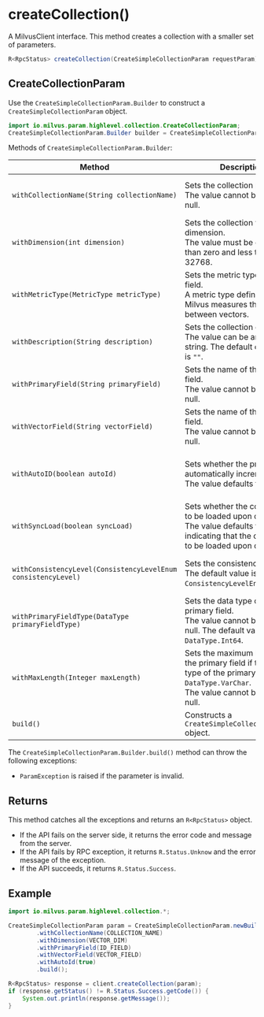 # createCollection()

A MilvusClient interface. This method creates a collection with a smaller set of parameters.

```Java
R<RpcStatus> createCollection(CreateSimpleCollectionParam requestParam);
```

## CreateCollectionParam

Use the `CreateSimpleCollectionParam.Builder` to construct a `CreateSimpleCollectionParam` object.

```Java
import io.milvus.param.highlevel.collection.CreateCollectionParam;
CreateSimpleCollectionParam.Builder builder = CreateSimpleCollectionParam.newBuilder();
```

Methods of `CreateSimpleCollectionParam.Builder`:

| Method | Description | Parameters |
| --- | --- | --- |
| `withCollectionName(String collectionName)` |  Sets the collection name.<br>The value cannot be empty or null. | `collectionName`: Name of the collection to create. |
| `withDimension(int dimension)` |  Sets the collection vector dimension.<br>The value must be greater than zero and less than 32768. | `dimension`: Number of dimensions for the vector field of the collection. |
| `withMetricType(MetricType metricType)` | Sets the metric type of vector field.<br>A metric type defines how Milvus measures the distance between vectors. | `metricType`: Algorithm used to measure the distance between vectors. |
| `withDescription(String description)` | Sets the collection description.<br>The value can be an empty string. The default description is `""`. | `description`: Description of the collection. |
| `withPrimaryField(String primaryField)` | Sets the name of the primary field.<br>The value cannot be empty or null. | `primaryField`: Customized name of the primary field. |
| `withVectorField(String vectorField)` | Sets the name of the vector field.<br>The value cannot be empty or null. | `vectorField`: Customized name of the vector field. |
| `withAutoID(boolean autoId)` | Sets whether the primary field automatically increments.<br>The value defaults to `false`. | `autoId`: Whether the primary field automatically increments is allowed. |
| `withSyncLoad(boolean syncLoad)` | Sets whether the collection is to be loaded upon creation.<br>The value defaults to `true`, indicating that the collection is to be loaded upon creation. | `syncLoad`: Whether the collection is to be loaded upon creation. |
| `withConsistencyLevel(ConsistencyLevelEnum consistencyLevel)` | Sets the consistency level. <br>The default value is `ConsistencyLevelEnum.BOUNDED`. | `consistencyLevel`: The consistency level of the collection. |
| `withPrimaryFieldType(DataType primaryFieldType)` | Sets the data type of the primary field. <br>The value cannot be empty or null. The default value is `DataType.Int64`. | `primaryFieldType`: The data type of the primary field. |
| `withMaxLength(Integer maxLength)` | Sets the maximum length of the primary field if the data type of the primary field `DataType.VarChar`. <br>The value cannot be empty or null. | `maxLength`: The maximum length of the primary field if its data type is `DataType.VarChar`. |
| `build()` |  Constructs a `CreateSimpleCollectionParam` object. | N/A |

The `CreateSimpleCollectionParam.Builder.build()` method can throw the following exceptions:

- `ParamException` is raised if the parameter is invalid.

## Returns

This method catches all the exceptions and returns an `R<RpcStatus>` object.

- If the API fails on the server side, it returns the error code and message from the server.
- If the API fails by RPC exception, it returns `R.Status.Unknow` and the error message of the exception.
- If the API succeeds, it returns `R.Status.Success`.

## Example

```Java
import io.milvus.param.highlevel.collection.*;

CreateSimpleCollectionParam param = CreateSimpleCollectionParam.newBuilder()
        .withCollectionName(COLLECTION_NAME)
        .withDimension(VECTOR_DIM)
        .withPrimaryField(ID_FIELD)
        .withVectorField(VECTOR_FIELD)
        .withAutoId(true)
        .build();

R<RpcStatus> response = client.createCollection(param);
if (response.getStatus() != R.Status.Success.getCode()) {
    System.out.println(response.getMessage());
}
```
